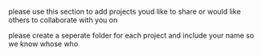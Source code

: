 please use this section to add projects youd like to share or would like others to collaborate with you on

please create a seperate folder for each project and include your name so we know whose who